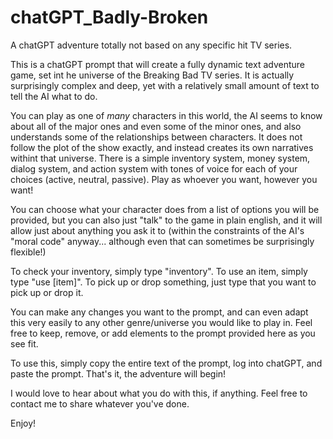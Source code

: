 # chatGPT_Badly-Broken
A chatGPT adventure totally not based on any specific hit TV series.

This is a chatGPT prompt that will create a fully dynamic text adventure game, set int he universe of the Breaking Bad TV series.  It is actually surprisingly complex and deep, yet with a relatively small amount of text to tell the AI what to do.

You can play as one of *many* characters in this world, the AI seems to know about all of the major ones and even some of the minor ones, and also understands some of the relationships between characters.  It does not follow the plot of the show exactly, and instead creates its own narratives withint that universe.  There is a simple inventory system, money system, dialog system, and action system with tones of voice for each of your choices (active, neutral, passive).  Play as whoever you want, however you want!

You can choose what your character does from a list of options you will be provided, but you can also just "talk" to the game in plain english, and it will allow just about anything you ask it to (within the constraints of the AI's "moral code" anyway... although even that can sometimes be surprisingly flexible!)

To check your inventory, simply type "inventory".  To use an item, simply type "use [item]".  To pick up or drop something, just type that you want to pick up or drop it.

You can make any changes you want to the prompt, and can even adapt this very easily to any other genre/universe you would like to play in.  Feel free to keep, remove, or add elements to the prompt provided here as you see fit.

To use this, simply copy the entire text of the prompt, log into chatGPT, and paste the prompt.  That's it, the adventure will begin!

I would love to hear about what you do with this, if anything.  Feel free to contact me to share whatever you've done.

Enjoy!
